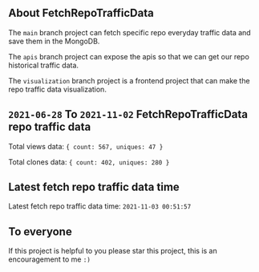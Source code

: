 ## About FetchRepoTrafficData

The `main` branch project can fetch specific repo everyday traffic data and save them in the MongoDB.

The `apis` branch project can expose the apis so that we can get our repo historical traffic data.

The `visualization` branch project is a frontend project that can make the repo traffic data visualization.

## `2021-06-28` To `2021-11-02` FetchRepoTrafficData repo traffic data

Total views data: `{ count: 567, uniques: 47 }`

Total clones data: `{ count: 402, uniques: 280 }`

## Latest fetch repo traffic data time

Latest fetch repo traffic data time: `2021-11-03 00:51:57`

## To everyone

If this project is helpful to you please star this project, this is an encouragement to me `:)`



